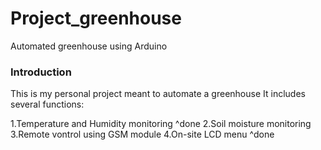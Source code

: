 # Project_greenhouse
Automated greenhouse using Arduino

### Introduction
This is my personal project meant to automate a greenhouse
It includes several functions:

1.Temperature and Humidity monitoring     ^done
2.Soil moisture monitoring
3.Remote vontrol using GSM module
4.On-site LCD menu                        ^done

